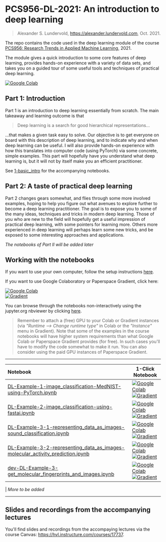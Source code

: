 # PCS956-DL-2021: An introduction to deep learning

> Alexander S. Lundervold, https://alexander.lundervold.com, Oct. 2021. 

The repo contains the code used in the deep learning module of the course [PCS956: Research Trends in Applied Machine Learning](https://www.hvl.no/en/studies-at-hvl/study-programmes/courses/38/pcs956), 2021.


The module gives a quick introduction to some core features of deep learning, provides hands-on experience with a variety of data sets, and takes you on a guided tour of some useful tools and techniques of practical deep learning.

[![Google Colab](https://colab.research.google.com/assets/colab-badge.svg)](https://colab.research.google.com/github/alu042/PCS956-DL-2021/blob/master/)

## Part 1: Introduction

Part 1 is an introduction to deep learning essentially from scratch. The main takeaway and learning outcome is that

> Deep learning is a search for good hierarchical representations...

...that makes a given task easy to solve. Our objective is to get everyone on board with this description of deep learning, and to indicate why and when deep learning can be useful. I will also provide hands-on experience with how this translates into computer code (using PyTorch) via some concrete, simple examples. This part will hopefully have you understand what deep learning is, but it will not by itself make you an efficient practitioner.

See [1-basic_intro](./1-basic_intro) for the accompanying notebooks. 
 
## Part 2: A taste of practical deep learning

Part 2 changes gears somewhat, and flies through some more involved examples, hoping to help you figure out what avenues to explore further to become a deep learning practitioner. The goal is to expose you to some of the many ideas, techniques and tricks in modern deep learning. Those of you who are new to the field will hopefully get a useful impression of practical deep learning, with some pointers for learning more. Others more experienced in deep learning will perhaps learn some new tricks, and be exposed to some interesting approaches and applications.

_The notebooks of Part II will be added later_


## Working with the notebooks
If you want to use your own computer, follow the setup instructions [here](./setup.md).

If you want to use Google Colaboratory or Paperspace Gradient, click here: 

[![Google Colab](https://colab.research.google.com/assets/colab-badge.svg)](https://colab.research.google.com/github/alu042/PCS956-DL-2021/blob/master/) <br> [![Gradient](https://assets.paperspace.io/img/gradient-badge.svg)](https://console.paperspace.com/github/alu042/PCS956-DL-2021/blob/master/1-basic_intro/DL-Example-1-image_classification-MedNIST-using-PyTorch.ipynb)

You can browse through the notebooks non-interactively using the jupyter.org nbviewer by clicking [here](https://nbviewer.jupyter.org/github/alu042/PCS956-DL-2021/tree/master/).

> Remember to attach a (free) GPU to your Colab or Gradient instances (via _"Runtime --> Change runtime type"_ in Colab or the _"Instance"_ menu in Gradient). Note that some of the examples in the course notebooks will have higher system requirements than what Google Colab or Paperspace Gradient provides (for free). In such cases you'll have to modify the code somewhat to make it run. You can also consider using the paid GPU instances of Paperspace Gradient. 


---

| Notebook    |      1-Click Notebook      |
|:----------|------|
|  [DL-Example-1-image_classification-MedNIST-using-PyTorch.ipynb](https://nbviewer.org/github/alu042/PCS956-DL-2021/blob/master/1-basic_intro/DL-Example-1-image_classification-MedNIST-using-PyTorch.ipynb)  | [![Google Colab](https://colab.research.google.com/assets/colab-badge.svg)](https://colab.research.google.com/github/alu042/PCS956-DL-2021/blob/master/1-basic_intro/DL-Example-1-image_classification-MedNIST-using-PyTorch.ipynb)<br>[![Gradient](https://assets.paperspace.io/img/gradient-badge.svg)](https://console.paperspace.com/github/alu042/PCS956-DL-2021/blob/master/1-basic_intro/DL-Example-1-image_classification-MedNIST-using-PyTorch.ipynb)|
| [DL-Example-2-image_classification-using-fastai.ipynb](https://nbviewer.org/github/alu042/PCS956-DL-2021/blob/master/1-basic_intro/DL-Example-2-image_classification-using-fastai.ipynb) | [![Google Colab](https://colab.research.google.com/assets/colab-badge.svg)](https://colab.research.google.com/github/alu042/PCS956-DL-2021/blob/master/1-basic_intro/DL-Example-2-image_classification-using-fastai.ipynb)<br>[![Gradient](https://assets.paperspace.io/img/gradient-badge.svg)](https://console.paperspace.com/github/alu042/PCS956-DL-2021/blob/master/1-basic_intro/DL-Example-2-image_classification-using-fastai.ipynb) |
| [DL-Example-3-1-representing_data_as_images-sound_classification.ipynb](https://nbviewer.org/github/alu042/PCS956-DL-2021/blob/master/2-intro_to_practical_dl/DL-Example-3-1-representing_data_as_images-sound_classification.ipynb) | [![Google Colab](https://colab.research.google.com/assets/colab-badge.svg)](https://colab.research.google.com/github/alu042/PCS956-DL-2021/blob/master/2-intro_to_practical_dl/DL-Example-3-1-representing_data_as_images-sound_classification.ipynb)<br>[![Gradient](https://assets.paperspace.io/img/gradient-badge.svg)](https://console.paperspace.com/github/alu042/PCS956-DL-2021/blob/master/2-intro_to_practical_dl/DL-Example-3-1-representing_data_as_images-sound_classification.ipynb) |
| [DL-Example-3-2-representing_data_as_images-molecular_activity_prediction.ipynb](https://nbviewer.org/github/alu042/PCS956-DL-2021/blob/master/2-intro_to_practical_dl/DL-Example-3-2-representing_data_as_images-molecular_activity_prediction.ipynb) | [![Google Colab](https://colab.research.google.com/assets/colab-badge.svg)](https://colab.research.google.com/github/alu042/PCS956-DL-2021/blob/master/2-intro_to_practical_dl/DL-Example-3-2-representing_data_as_images-molecular_activity_prediction.ipynb)<br>[![Gradient](https://assets.paperspace.io/img/gradient-badge.svg)](https://console.paperspace.com/github/alu042/PCS956-DL-2021/blob/master/2-intro_to_practical_dl/DL-Example-3-2-representing_data_as_images-molecular_activity_prediction.ipynb) |
| [dev-DL-Example-3-get_molecular_fingerprints_and_images.ipynb](https://nbviewer.org/github/alu042/PCS956-DL-2021/blob/master/2-intro_to_practical_dl/dev-notebooks/dev-DL-Example-3-get_molecular_fingerprints_and_images.ipynb) | [![Google Colab](https://colab.research.google.com/assets/colab-badge.svg)](https://colab.research.google.com/github/alu042/PCS956-DL-2021/blob/master/2-intro_to_practical_dl/dev-notebooks/dev-DL-Example-3-get_molecular_fingerprints_and_images.ipynb)<br>[![Gradient](https://assets.paperspace.io/img/gradient-badge.svg)](https://console.paperspace.com/github/alu042/PCS956-DL-2021/blob/master/2-intro_to_practical_dl/dev-notebooks/dev-DL-Example-3-get_molecular_fingerprints_and_images.ipynb) |

| _More to be added_

---


## Slides and recordings from the accompanying lectures

You'll find slides and recordings from the accompaying lectures via the course Canvas: https://hvl.instructure.com/courses/17737. 








